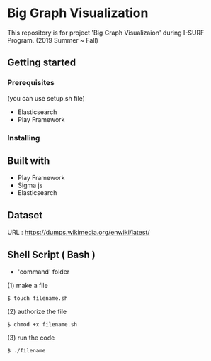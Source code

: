# Big Graph Visualization


This repository is for project 'Big Graph Visualizaion' during I-SURF Program. (2019 Summer ~ Fall)


## Getting started
### Prerequisites
(you can use setup.sh file)
- Elasticsearch
- Play Framework

### Installing


## Built with
* Play Framework
* Sigma js
* Elasticsearch


## Dataset
URL : https://dumps.wikimedia.org/enwiki/latest/


## Shell Script ( Bash )
* 'command' folder

(1) make a file

```
$ touch filename.sh
```

(2) authorize the file

```
$ chmod +x filename.sh 
```

(3) run the code

```
$ ./filename
```


